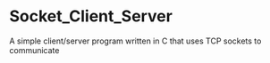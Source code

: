 # Socket_Client_Server
A simple client/server program written in C that uses TCP sockets to communicate
